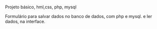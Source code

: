 Projeto básico, hml,css, php, mysql

Formulário para salvar dados no banco de dados, com php e mysql.
e ler dados, na interface.
